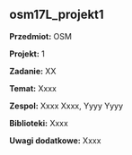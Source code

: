 ## osm17L_projekt1

**Przedmiot:** OSM

**Projekt:** 1

**Zadanie:** XX

**Temat:** Xxxx

**Zespol:** Xxxx Xxxx, Yyyy Yyyy

**Biblioteki:** Xxxx

**Uwagi dodatkowe:** Xxxx
